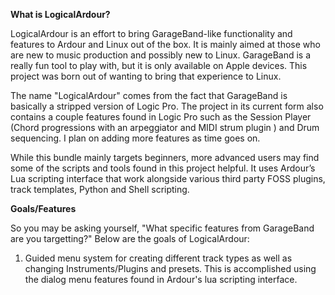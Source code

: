 

**What is LogicalArdour?**

LogicalArdour is an effort to bring GarageBand-like functionality and features to Ardour and Linux out of the box. It is mainly aimed at those who are new to music production and possibly new to Linux. GarageBand is a really fun tool to play with, but it is only available on Apple devices. This project was born out of wanting to bring that experience to Linux.

The name "LogicalArdour" comes from the fact that GarageBand is basically a stripped version of Logic Pro. The project in its current form also contains a couple features found in Logic Pro such as the Session Player (Chord progressions with an arpeggiator and MIDI strum plugin ) and Drum sequencing. I plan on adding more features as time goes on.

While this bundle mainly targets beginners, more advanced users may find some of the scripts and tools found in this project helpful. It uses Ardour’s Lua scripting interface that work alongside various third party FOSS plugins, track templates, Python and Shell scripting.

**Goals/Features**

So you may be asking yourself, "What specific features from GarageBand are you targetting?" Below are the goals of LogicalArdour:

1. Guided menu system for creating different track types as well as changing Instruments/Plugins and presets. This is accomplished using the dialog menu features found in Ardour's lua scripting interface.




